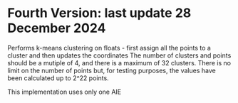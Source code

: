 # Fourth Version: last update 28 December 2024
Performs k-means clustering on floats - first assign all the points to a cluster and then updates the coordinates
The number of clusters and points should be a mutiple of 4, and there is a maximum of 32 clusters. 
There is no limit on the number of points but, for testing purposes, the values have been calculated up to 2^22 points. 

This implementation uses only one AIE